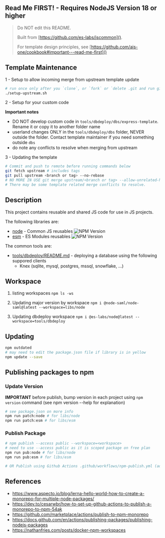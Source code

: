 ## Read Me FIRST! - Requires NodeJS Version 18 or higher

> Do NOT edit this README.
>
> Built from [https://github.com/es-labs/jscommon]().
>
> For template design principles, see [https://github.com/ais-one/cookbook#important---read-me-first]()

## Template Maintenance

1 - Setup to allow incoming merge from upstream template update

```bash
# run once only after you `clone`, or `fork` or `delete .git and run git init`
./setup-upstream.sh
```

2 - Setup for your custom code

**Important notes**
- DO NOT develop custom code in `tools/dbdeploy/dbs/express-template`. Rename it or copy it to another folder name
- userland changes ONLY in the `tools/dbdeploy/dbs` folder, NEVER outside the folder. Contact template maintainer if you need something outside `dbs`
- do note any conflicts to resolve when merging from upstream

3 - Updating the template

```bash
# Commit and push to remote before running commands below
git fetch upstream # includes tags
git pull upstream <branch or tag> --no-rebase
# NO MORE IN USE git merge upstream/<branch or tag> --allow-unrelated-histories
# There may be some template related merge conflicts to resolve.
```

## Description

This project contains reusable and shared JS code for use in JS projects.

The following libraries are:
- [node](libs/node/README.md) - Common JS reusables ![NPM Version](https://img.shields.io/npm/v/%40es-labs%2Fnode)
- [esm](libs/esm/README.md) - ES Modules reusables ![NPM Version](https://img.shields.io/npm/v/%40es-labs%2Fesm)

The common tools are:
- [tools/dbdeploy/README.md]() - deploying a database using the following suppored clients
  - Knex (sqlite, mysql, postgres, mssql, snowflake, ...)


## Workspace

1. listing workspaces `npm ls -ws`

2. Updating major version by workspace `npm i @node-saml/node-saml@latest --workspace=libs/node`

3. Updating dbdeploy workspace `npm i @es-labs/node@latest --workspace=tools/dbdeploy`

## Updating

```bash
npm outdated
# may need to edit the package.json file if library is in yellow
npm update --save
```


## Publishing packages to npm

### Update Version

**IMPORTANT** before publish, bump version in each project using `npm version` command (see npm version --help for explanation)

```bash
# see package.json on more info
npm run patch:node # for libs/node
npm run patch:esm # for libs/esm
```

###  Publish Package

```bash
# npm publish --access public --workspace=<workspace>
# need to use --access public as it is scoped package on free plan
npm run pub:node # for libs/node
npm run pub:esm # for libs/esm

# OR Publish using Github Actions .github/workflows/npm-publish.yml (add AUTH TOKEN from npm to Github Secrets)
```

## References

- https://www.aspecto.io/blog/lerna-hello-world-how-to-create-a-monorepo-for-multiple-node-packages/
- https://dev.to/cesarwbr/how-to-set-up-github-actions-to-publish-a-monorepo-to-npm-54ak
- https://github.com/marketplace/actions/publish-to-npm-monorepo
- https://docs.github.com/en/actions/publishing-packages/publishing-nodejs-packages
- https://nathanfries.com/posts/docker-npm-workspaces
